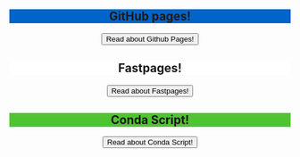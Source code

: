 <html lang="en">
<head>
    <style>
    #info1 {display: none;}
    #info2 {display: none;}
    #info3 {display: none;}
    </style>
    <meta charset="UTF-8">
    <meta http-equiv="X-UA-Compatible" content="IE=edge">
    <meta name="viewport" content="width=device-width, initial-scale=1.0">
    <title>Learn GitHub pages!</title>
</head>
<body>
    <div class="wrapper">
        <div class="introWrap">
            <h2 style="background-color:rgb(0, 100, 200);"><center>GitHub pages!</center></h2>
            <p><center><span id="start1"></span><span id="info1">
            <h3 style="background-color:rgb(150, 150, 150);"><center>What is Github pages?</center></h3>
            <p>
            <center>Github pages is a hosting service website that hosts files created from the given github repository. Github pages can be used by people like you and me to share and present their work for others to see. The websites created consists of files in the programming languages HTML, CSS, and JavaScript. Notice anything about those types of files? Those are the type of files that are used to build our code's frontend. This makes the purpose of Github pages to display and hold a users projects and for them to have access to their own website.</center></p>
            <center><img src="https://raw.githubusercontent.com/github/explore/80688e429a7d4ef2fca1e82350fe8e3517d3494d/collections/github-pages-examples/github-pages-examples.png" alt="githubpageslogo" width="230" height="230"></center>
            <p>
            </p>
            <h3 style="background-color:rgb(150, 150, 150);"><center>How to set up Github pages!</center></h3>
            <p>
            <center>Github pages were designed to be simple so that it could be used by all so this is a quick and easy setup. You start by creating a new repository under your github account. You will then go into the setting's Pages/Build and Deployment/Source and change it to Deploy from a branch. You will them change Pages/Build and Deployment/Branch so that it selected to a publishing source. For a better step by step on how to do this, visit <a href="https://docs.github.com/en/pages/quickstart">this Github Doc</a>.</center></p>
            <center><img src="images/gitpagesetupex.png" alt="Github_Pages_setup_ex"></center>
            <p>
            </p>
            </span><button onclick="githubFunction()" id="btn1">Read about Github Pages!</button>
            <p>
            </p>
            <h2 style="background-color:rgb(255, 255, 255);"><center>Fastpages!</center></h2>
            <p><center><span id="start2"></span><span id="info2">
            <h3 style="background-color:rgb(150, 150, 150);"><center>What is fastpages?</center></h3>
            <p>
            <center>Fastpages is a blogging site that is designed to be easy to use in order to create blog posts. A fastpage is reliant on Github pages to host it as well as the Github actions to assist in the creation of the blog and its future changes. Fastpages is an easy to use blogging site but why do we use it for our blog posts? We use Fastpages because it contains Jupyter Notebooks. Fastpages with the help of Github Actions can convert a Jupyter Notebook under the files <code>/_notebook</code>, <code>/_posts</code>, and even <code>/_word</code> into a blog post. This automatically happens through the use of <a href="http://nbdev.fast.ai/index.html">nbdev</a>. This is why fastpages are easy to use for blogging and why the addition of Jupyter Notebooks is important.</center></p>
            <center><img src="https://olearydj.github.io/antisimplistic/images/diagram.png" alt="fastpages" width="600" height="345"></center>
            <p>
            </p>
            <h3 style="background-color:rgb(150, 150, 150);"><center>More about Jupyter Notebooks?</center></h3>
            <p>
            <dd>Jupyter Notebooks has the following features that can be useful when writing a blog.</dd></p>
            <dd>
                <ul>
                    <li>Hiding or showing code outputs</li>
                    <center><img src="images/hideandshowcodeoutput_Clipchamp_AdobeExpress.gif" alt="hideshowcodeoutput" width="600" height="340"></center>
                    <li>Collapsable code cells</li>
                    <center><img src="images/showingcollapsablecodecell_Clipchamp_AdobeExpress.gif" alt="collapsablecells" width="600" height="340"></center>
                </ul>
            </dd>
            <p>
            </p>
            </span><button onclick="fastpageFunction()" id="btn2">Read about Fastpages!</button>
            <p>
            </p>
            <h2 style="background-color:rgb(80, 195, 50);"><center>Conda Script!</center></h2>
            <p><center><span id="start3"></span><span id="info3">
            <h3 style="background-color:rgb(150, 150, 150);"><center>What is Conda Script?</center></h3>
            <p>
            <center>Info about conda script.</center></p>
            <center><img src="https://elpythonista.com/wp-content/uploads/2020/10/Anaconda-entrada-hd-768x432.jpg" alt="conda script" width="600" height="345"></center>
            <p>
            </p>
            </span><button onclick="anacondaFunction()" id="btn3">Read about Conda Script!</button>

<script>
function githubFunction() {
  var start1 = document.getElementById("start1");
  var info1 = document.getElementById("info1");
  var btn1 = document.getElementById("btn1");

  if (start1.style.display === "none") {
    start1.style.display = "inline";
    btn1.innerHTML = "Read about Github Pages!"; 
    info1.style.display = "none";
  } else {
    start1.style.display = "none";
    btn1.innerHTML = "Close Section Above"; 
    info1.style.display = "inline";
  }
}

function fastpageFunction() {
  var start2 = document.getElementById("start2");
  var info2 = document.getElementById("info2");
  var btn2 = document.getElementById("btn2");

  if (start2.style.display === "none") {
    start2.style.display = "inline";
    btn2.innerHTML = "Read about Fastpages!"; 
    info2.style.display = "none";
  } else {
    start2.style.display = "none";
    btn2.innerHTML = "Close Section Above"; 
    info2.style.display = "inline";
  }
}

function anacondaFunction() {
  var start3 = document.getElementById("start3");
  var info3 = document.getElementById("info3");
  var btn3 = document.getElementById("btn3");

  if (start3.style.display === "none") {
    start3.style.display = "inline";
    btn3.innerHTML = "Read about Conda Script!"; 
    info3.style.display = "none";
  } else {
    start3.style.display = "none";
    btn3.innerHTML = "Close Section Above"; 
    info3.style.display = "inline";
  }
}
</script>
